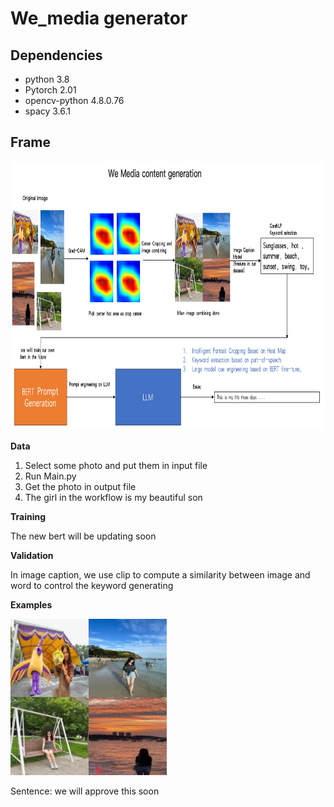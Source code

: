 # We_media generator


## Dependencies
- python 3.8
- Pytorch 2.01
- opencv-python 4.8.0.76 
- spacy  3.6.1 


## Frame
<img src="workflow.PNG" width="1200px" height="430px"/>

**Data**

1. Select some photo and put them in input file
2. Run Main.py
3. Get the photo in output file
4. The girl in the workflow is my beautiful son

**Training**

The new bert will be updating soon




**Validation**

In image caption, we use clip to compute a similarity between image and word to control the keyword generating


**Examples**

<img src="grid_image.jpg" width="250px" height="250px"/>

Sentence: we will approve this soon